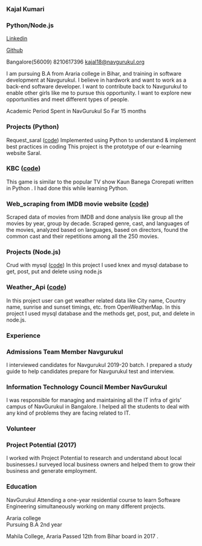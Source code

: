 ### Kajal Kumari                                                                                      
### Python/Node.js  

[Linkedin](https://www.linkedin.com/feed/)

[Github](https://github.com/Kajal2000?tab=repositories)

Bangalore(56009)
8210617396
kajal18@navgurukul.org
                                                                                                      

I am pursuing B.A from Araria college in Bihar, and training in software development at Navgurukul. I believe in hardwork and want to work as a  back-end software developer. I want to contribute back to Navgurukul to enable other girls like me to pursue this opportunity. I want to explore new opportunities and meet different types of people.

Academic Period Spent in NavGurukul So Far                                                                        15  months

### Projects (Python)
Request_saral ([code](https://github.com/Kajal2000/python_Request/blob/master/request.py))
Implemented using Python to understand & implement best practices in coding This project is the prototype of our e-learning website Saral.

### KBC ([code](https://github.com/Kajal2000/kbc/blob/master/kbc.py))
This game is similar to the popular TV show Kaun Banega Crorepati written in Python . I had done this while learning Python.

### Web_scraping from IMDB movie website ([code](https://github.com/Kajal2000/Web_scraping/tree/master/Imdb%20website))
Scraped data of movies from IMDB and done analysis like group all the movies by year, group by decade. Scraped genre, cast, and languages of the movies, analyzed based on languages, based on directors, found the common cast and their repetitions among all the 250 movies.

### Projects (Node.js)
Crud with mysql ([code](https://github.com/Kajal2000/crud_mysql_using_knex))
In this project I used knex and  mysql database to get, post, put and delete using node.js

### Weather_Api ([code](https://github.com/Kajal2000/weather-API/blob/master/routs.js))
In this project user can get weather related data like City name, Country name, sunrise and sunset timings, etc. from OpenWeatherMap. In this project I used mysql database and the methods get, post, put, and delete in node.js. 


### Experience

### Admissions Team Member Navgurukul
I interviewed candidates for Navgurukul  2019-20 batch. I prepared a study guide to help candidates prepare for Navgurukul test and interview.

### Information Technology Council Member NavGurukul
I was responsible for managing and maintaining all the IT infra of girls’ campus of NavGurukul in Bangalore. I helped all the students to deal with any kind of problems they are facing related to IT.


### Volunteer
### Project Potential (2017)
I worked with Project Potential to research and understand about local businesses.I surveyed  local business owners and  helped them to grow their business and generate employment.   

### Education
NavGurukul 
Attending a one-year residential course to learn Software Engineering simultaneously working on many different projects.

Araria college  
Pursuing B.A 2nd year 

Mahila College, Araria
Passed 12th from Bihar board in 2017 .







